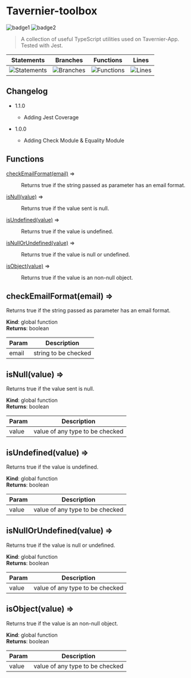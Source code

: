 # Tavernier-toolbox
![badge1](https://img.shields.io/badge/language-TypeScript-blue) ![badge2](https://img.shields.io/badge/license-ISC-brightgreen)

> A collection of useful TypeScript utilities used on Tavernier-App. Tested with Jest.

| Statements | Branches | Functions | Lines |
| -----------|----------|-----------|-------|
| ![Statements](https://img.shields.io/badge/Coverage-100%25-brightgreen.svg "Make me better!") | ![Branches](https://img.shields.io/badge/Coverage-100%25-brightgreen.svg "Make me better!") | ![Functions](https://img.shields.io/badge/Coverage-100%25-brightgreen.svg "Make me better!") | ![Lines](https://img.shields.io/badge/Coverage-100%25-brightgreen.svg "Make me better!") |

## Changelog

-   1.1.0

    -   Adding Jest Coverage

-   1.0.0

    -   Adding Check Module & Equality Module

## Functions

<dl>
<dt><a href="#checkEmailFormat">checkEmailFormat(email)</a> ⇒</dt>
<dd><p>Returns true if the string passed as parameter has an email format.</p>
</dd>
<dt><a href="#isNull">isNull(value)</a> ⇒</dt>
<dd><p>Returns true if the value sent is null.</p>
</dd>
<dt><a href="#isUndefined">isUndefined(value)</a> ⇒</dt>
<dd><p>Returns true if the value is undefined.</p>
</dd>
<dt><a href="#isNullOrUndefined">isNullOrUndefined(value)</a> ⇒</dt>
<dd><p>Returns true if the value is null or undefined.</p>
</dd>
<dt><a href="#isObject">isObject(value)</a> ⇒</dt>
<dd><p>Returns true if the value is an non-null object.</p>
</dd>
</dl>

<a name="checkEmailFormat"></a>

## checkEmailFormat(email) ⇒
Returns true if the string passed as parameter has an email format.

**Kind**: global function  
**Returns**: boolean  

| Param | Description |
| --- | --- |
| email | string to be checked |

<a name="isNull"></a>

## isNull(value) ⇒
Returns true if the value sent is null.

**Kind**: global function  
**Returns**: boolean  

| Param | Description |
| --- | --- |
| value | value of any type to be checked |

<a name="isUndefined"></a>

## isUndefined(value) ⇒
Returns true if the value is undefined.

**Kind**: global function  
**Returns**: boolean  

| Param | Description |
| --- | --- |
| value | value of any type to be checked |

<a name="isNullOrUndefined"></a>

## isNullOrUndefined(value) ⇒
Returns true if the value is null or undefined.

**Kind**: global function  
**Returns**: boolean  

| Param | Description |
| --- | --- |
| value | value of any type to be checked |

<a name="isObject"></a>

## isObject(value) ⇒
Returns true if the value is an non-null object.

**Kind**: global function  
**Returns**: boolean  

| Param | Description |
| --- | --- |
| value | value of any type to be checked |

